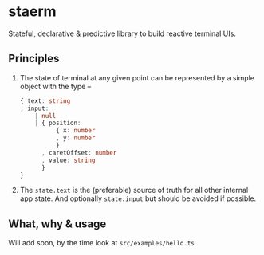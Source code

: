 # staerm

Stateful, declarative & predictive library to build reactive terminal UIs.

## Principles

1. The state of terminal at any given point can be represented by a simple object with the type &ndash;

    ```typescript
    { text: string
    , input:
        | null
        | { position:
              { x: number
              , y: number
              }
          , caretOffset: number
          , value: string
          }
    }
    ```

2. The `state.text` is the (preferable) source of truth for all other internal app state. And optionally `state.input` but should be avoided if possible.

## What, why & usage

Will add soon, by the time look at `src/examples/hello.ts`
